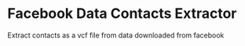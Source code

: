 # Facebook Data Contacts Extractor

Extract contacts as a vcf file from data downloaded from facebook 
